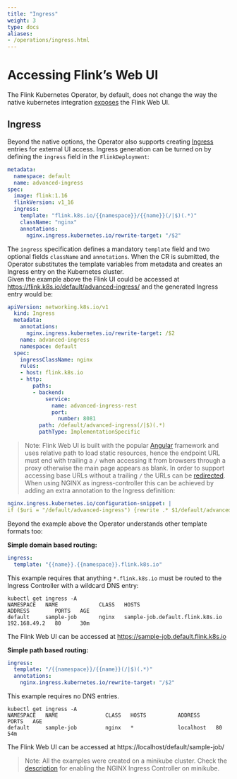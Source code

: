 ```yaml
---
title: "Ingress"
weight: 3
type: docs
aliases:
- /operations/ingress.html
---
```

<!--
Licensed to the Apache Software Foundation (ASF) under one
or more contributor license agreements.  See the NOTICE file
distributed with this work for additional information
regarding copyright ownership.  The ASF licenses this file
to you under the Apache License, Version 2.0 (the
"License"); you may not use this file except in compliance
with the License.  You may obtain a copy of the License at

  http://www.apache.org/licenses/LICENSE-2.0

Unless required by applicable law or agreed to in writing,
software distributed under the License is distributed on an
"AS IS" BASIS, WITHOUT WARRANTIES OR CONDITIONS OF ANY
KIND, either express or implied.  See the License for the
specific language governing permissions and limitations
under the License.
-->

# Accessing Flink’s Web UI
The Flink Kubernetes Operator, by default, does not change the way the native kubernetes integration [exposes](https://nightlies.apache.org/flink/flink-docs-master/docs/deployment/resource-providers/native_kubernetes/#accessing-flinks-web-ui) the Flink Web UI.

## Ingress
Beyond the native options, the Operator also supports creating [Ingress](https://kubernetes.io/docs/concepts/services-networking/ingress/) entries for external UI access. 
Ingress generation can be turned on by defining the `ingress` field in the `FlinkDeployment`:
```yaml
metadata:
  namespace: default
  name: advanced-ingress
spec:
  image: flink:1.16
  flinkVersion: v1_16
  ingress:
    template: "flink.k8s.io/{{namespace}}/{{name}}(/|$)(.*)"
    className: "nginx"
    annotations:
      nginx.ingress.kubernetes.io/rewrite-target: "/$2"
```
The `ingress` specification defines a mandatory `template` field and two optional fields `className` and `annotations`. 
When the CR is submitted, the Operator substitutes the template variables from metadata and creates an Ingress entry on the Kubernetes cluster.  
Given the example above the Flink UI could be accessed at https://flink.k8s.io/default/advanced-ingress/ and the generated Ingress entry would be:
```yaml
apiVersion: networking.k8s.io/v1
  kind: Ingress
  metadata:
    annotations:
      nginx.ingress.kubernetes.io/rewrite-target: /$2
    name: advanced-ingress
    namespace: default 
  spec:
    ingressClassName: nginx
    rules:
    - host: flink.k8s.io
    - http:
        paths:
        - backend:
            service:
              name: advanced-ingress-rest
              port:
                number: 8081
          path: /default/advanced-ingress(/|$)(.*)
          pathType: ImplementationSpecific
```

>Note: Flink Web UI is built with the popular [Angular](https://angular.io) framework and uses relative path to load static resources, hence the endpoint URL must end with trailing a `/` when accessing it from browsers through a proxy otherwise the main page appears as blank. 
> In order to support accessing base URLs without a trailing `/` the URLs can be [redirected](https://github.com/kubernetes/ingress-nginx/issues/4266). When using NGINX as ingress-controller this can be achieved by adding an extra annotation to the Ingress definition:
```yaml
nginx.ingress.kubernetes.io/configuration-snippet: |
if ($uri = "/default/advanced-ingress") {rewrite .* $1/default/advanced-ingress/ permanent;}
```
Beyond the example above the Operator understands other template formats too:

**Simple domain based routing:**
```yaml
ingress:
  template: "{{name}}.{{namespace}}.flink.k8s.io"
```
This example requires that anything `*.flink.k8s.io` must be routed to the Ingress Controller with a wildcard DNS entry:
```shell
kubectl get ingress -A
NAMESPACE   NAME             CLASS   HOSTS                                 ADDRESS        PORTS   AGE
default     sample-job       nginx   sample-job.default.flink.k8s.io       192.168.49.2   80      30m
```
The Flink Web UI can be accessed at https://sample-job.default.flink.k8s.io

**Simple path based routing:**
```yaml
ingress:
  template: "/{{namespace}}/{{name}}(/|$)(.*)"
  annotations:
    nginx.ingress.kubernetes.io/rewrite-target: "/$2"
```
This example requires no DNS entries. 

```shell
kubectl get ingress -A
NAMESPACE   NAME               CLASS   HOSTS          ADDRESS     PORTS   AGE
default     sample-job         nginx   *              localhost   80      54m
```
The Flink Web UI can be accessed at https://localhost/default/sample-job/
>Note: All the examples were created on a minikube cluster. Check the [description](https://kubernetes.io/docs/tasks/access-application-cluster/ingress-minikube/) for enabling the NGINX Ingress Controller on minikube.

